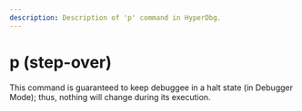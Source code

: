 ```yaml
---
description: Description of 'p' command in HyperDbg.
---
```


# p \(step-over\)

This command is guaranteed to keep debuggee in a halt state \(in Debugger Mode\); thus, nothing will change during its execution.

